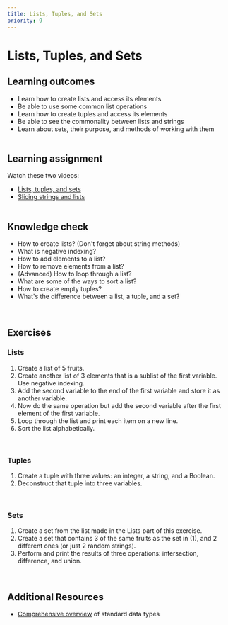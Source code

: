 ```yaml
---
title: Lists, Tuples, and Sets
priority: 9
---
```


# Lists, Tuples, and Sets

## Learning outcomes

- Learn how to create lists and access its elements
- Be able to use some common list operations
- Learn how to create tuples and access its elements
- Be able to see the commonality between lists and strings
- Learn about sets, their purpose, and methods of working with them
  <br><br>

## Learning assignment

Watch these two videos:

- [Lists, tuples, and sets](https://www.youtube.com/watch?v=W8KRzm-HUcc&list=PL-osiE80TeTt2d9bfVyTiXJA-UTHn6WwU&index=4)
- [Slicing strings and lists](https://www.youtube.com/watch?v=ajrtAuDg3yw&list=PL-osiE80TeTt2d9bfVyTiXJA-UTHn6WwU&index=19)
  <br><br>

## Knowledge check

- How to create lists? (Don't forget about string methods)
- What is negative indexing?
- How to add elements to a list?
- How to remove elements from a list?
- (Advanced) How to loop through a list?
- What are some of the ways to sort a list?
- How to create empty tuples?
- What's the difference between a list, a tuple, and a set?

<br>

## Exercises

### Lists

1. Create a list of 5 fruits.
2. Create another list of 3 elements that is a sublist of the first variable. Use negative indexing.
3. Add the second variable to the end of the first variable and store it as another variable.
4. Now do the same operation but add the second variable after the first element of the first variable.
5. Loop through the list and print each item on a new line.
6. Sort the list alphabetically.

<br>

### Tuples

1. Create a tuple with three values: an integer, a string, and a Boolean.
2. Deconstruct that tuple into three variables.

<br>

### Sets

1. Create a set from the list made in the Lists part of this exercise.
2. Create a set that contains 3 of the same fruits as the set in (1), and 2 different ones (or just 2 random strings).
3. Perform and print the results of three operations: intersection, difference, and union.

<br>

## Additional Resources

- [Comprehensive overview](https://phoenixnap.com/kb/python-data-types#:~:text=Set%20Data%20Type%20%20%20Data%20Type%20%20complex%20%28%3Cvalue%3E%29%20%205%20more%20rows%20) of standard data types
